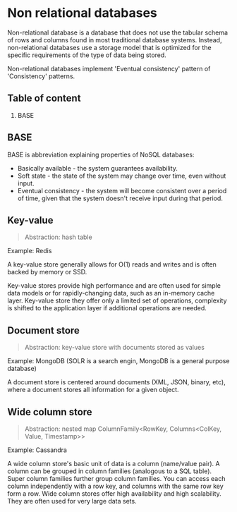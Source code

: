 # Non relational databases

Non-relational database is a database that does not use the tabular schema of rows and columns found in most traditional database systems. Instead, non-relational databases use a storage model that is optimized for the specific requirements of the type of data being stored.

Non-relational databases implement 'Eventual consistency' pattern of 'Consistency' patterns.

## Table of content

1. BASE

## BASE

BASE is abbreviation explaining properties of NoSQL databases:

- Basically available - the system guarantees availability.
- Soft state - the state of the system may change over time, even without input.
- Eventual consistency - the system will become consistent over a period of time, given that the system doesn't receive input during that period.

## Key-value

> Abstraction: hash table

Example: Redis

A key-value store generally allows for O(1) reads and writes and is often backed by memory or SSD.

Key-value stores provide high performance and are often used for simple data models or for rapidly-changing data, such as an in-memory cache layer. Key-value store they offer only a limited set of operations, complexity is shifted to the application layer if additional operations are needed.

## Document store

> Abstraction: key-value store with documents stored as values

Example: MongoDB (SOLR is a search engin, MongoDB is a general purpose database)

A document store is centered around documents (XML, JSON, binary, etc), where a document stores all information for a given object.

## Wide column store

> Abstraction: nested map ColumnFamily<RowKey, Columns<ColKey, Value, Timestamp>>

Example: Cassandra

A wide column store's basic unit of data is a column (name/value pair). A column can be grouped in column families (analogous to a SQL table). Super column families further group column families. You can access each column independently with a row key, and columns with the same row key form a row. Wide column stores offer high availability and high scalability. They are often used for very large data sets.
